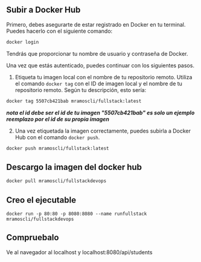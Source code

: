 ## Subir a Docker Hub

Primero, debes asegurarte de estar registrado en Docker en tu terminal. Puedes hacerlo con el siguiente comando:

```bash
docker login
```

Tendrás que proporcionar tu nombre de usuario y contraseña de Docker.

Una vez que estás autenticado, puedes continuar con los siguientes pasos.

1. Etiqueta tu imagen local con el nombre de tu repositorio remoto. Utiliza el comando `docker tag` con el ID de imagen local y el nombre de tu repositorio remoto. Según tu descripción, esto sería:

```bash
docker tag 5507cb421bab mramoscli/fullstack:latest
```
***nota el id debe ser el id de tu imagen "5507cb421bab" es solo un ejemplo reemplazo por el id de su propia imagen***

2. Una vez etiquetada la imagen correctamente, puedes subirla a Docker Hub con el comando `docker push`. 

```bash
docker push mramoscli/fullstack:latest
```

## Descargo la imagen del docker hub
```sh
docker pull mramoscli/fullstackdevops
```
## Creo el ejecutable
```
docker run -p 80:80 -p 8080:8080 --name runfullstack mramoscli/fullstackdevops
```

## Compruebalo

Ve al navegador al localhost y localhost:8080/api/students

